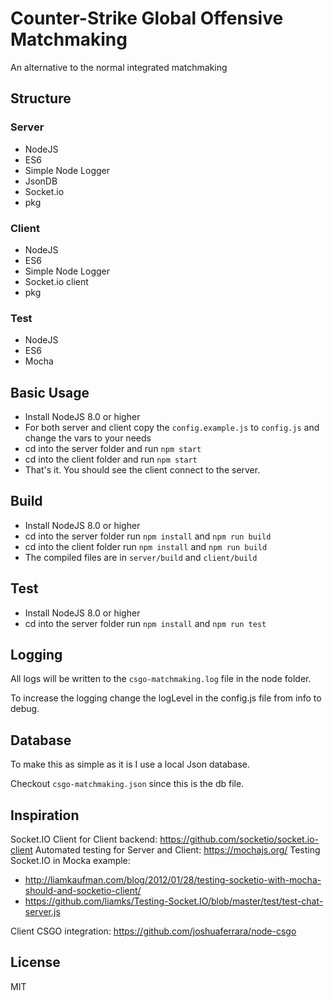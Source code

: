 # Counter-Strike Global Offensive Matchmaking

An alternative to the normal integrated matchmaking

## Structure
### Server
- NodeJS
- ES6
- Simple Node Logger
- JsonDB
- Socket.io
- pkg

### Client
- NodeJS
- ES6
- Simple Node Logger
- Socket.io client
- pkg

### Test
- NodeJS
- ES6
- Mocha

## Basic Usage
- Install NodeJS 8.0 or higher
- For both server and client copy the `config.example.js` to `config.js` and change the vars to your needs
- cd into the server folder and run `npm start`
- cd into the client folder and run `npm start`
- That's it. You should see the client connect to the server.

## Build
- Install NodeJS 8.0 or higher
- cd into the server folder run `npm install` and `npm run build`
- cd into the client folder run `npm install` and `npm run build`
- The compiled files are in `server/build` and `client/build`

## Test
- Install NodeJS 8.0 or higher
- cd into the server folder run `npm install` and `npm run test`

## Logging
All logs will be written to the `csgo-matchmaking.log` file in the node folder.

To increase the logging change the logLevel in the config.js file from info to debug.

## Database
To make this as simple as it is I use a local Json database.

Checkout `csgo-matchmaking.json` since this is the db file.

## Inspiration
Socket.IO Client for Client backend: https://github.com/socketio/socket.io-client
Automated testing for Server and Client: https://mochajs.org/
Testing Socket.IO in Mocka example:

- http://liamkaufman.com/blog/2012/01/28/testing-socketio-with-mocha-should-and-socketio-client/
- https://github.com/liamks/Testing-Socket.IO/blob/master/test/test-chat-server.js

Client CSGO integration: https://github.com/joshuaferrara/node-csgo

## License

MIT
